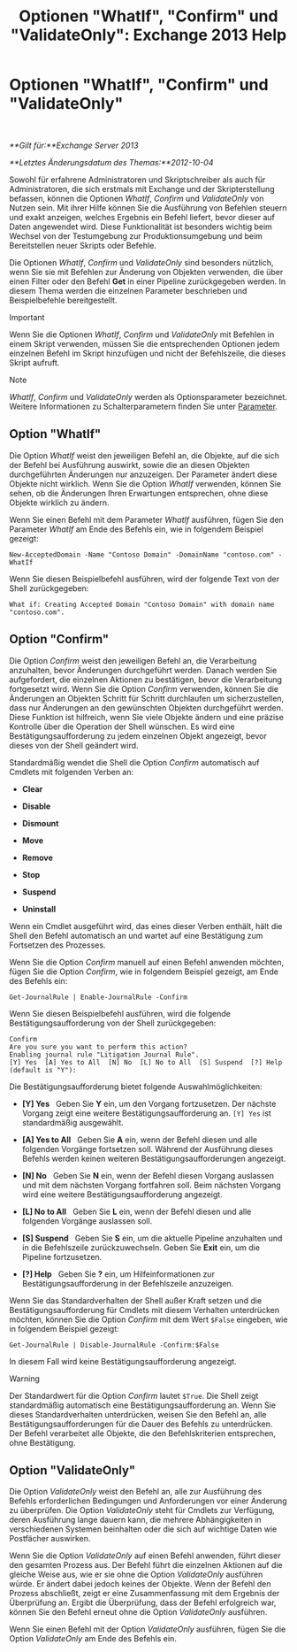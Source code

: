 ﻿---
title: 'Optionen "WhatIf", "Confirm" und "ValidateOnly": Exchange 2013 Help'
TOCTitle: Optionen "WhatIf", "Confirm" und "ValidateOnly"
ms:assetid: a850eea7-431e-49c5-b877-1ebde2a2b48f
ms:mtpsurl: https://technet.microsoft.com/de-de/library/Bb124088(v=EXCHG.150)
ms:contentKeyID: 50476428
ms.date: 05/22/2018
mtps_version: v=EXCHG.150
ms.translationtype: MT
---

# Optionen \"WhatIf\", \"Confirm\" und \"ValidateOnly\"

 

_**Gilt für:**Exchange Server 2013_

_**Letztes Änderungsdatum des Themas:**2012-10-04_

Sowohl für erfahrene Administratoren und Skriptschreiber als auch für Administratoren, die sich erstmals mit Exchange und der Skripterstellung befassen, können die Optionen *WhatIf*, *Confirm* und *ValidateOnly* von Nutzen sein. Mit ihrer Hilfe können Sie die Ausführung von Befehlen steuern und exakt anzeigen, welches Ergebnis ein Befehl liefert, bevor dieser auf Daten angewendet wird. Diese Funktionalität ist besonders wichtig beim Wechsel von der Testumgebung zur Produktionsumgebung und beim Bereitstellen neuer Skripts oder Befehle.

Die Optionen *WhatIf*, *Confirm* und *ValidateOnly* sind besonders nützlich, wenn Sie sie mit Befehlen zur Änderung von Objekten verwenden, die über einen Filter oder den Befehl **Get** in einer Pipeline zurückgegeben werden. In diesem Thema werden die einzelnen Parameter beschrieben und Beispielbefehle bereitgestellt.


> [!IMPORTANT]
> Wenn Sie die Optionen <EM>WhatIf</EM>, <EM>Confirm</EM> und <EM>ValidateOnly</EM> mit Befehlen in einem Skript verwenden, müssen Sie die entsprechenden Optionen jedem einzelnen Befehl im Skript hinzufügen und nicht der Befehlszeile, die dieses Skript aufruft.




> [!NOTE]
> <EM>WhatIf</EM>, <EM>Confirm</EM> und <EM>ValidateOnly</EM> werden als Optionsparameter bezeichnet. Weitere Informationen zu Schalterparametern finden Sie unter <A href="https://technet.microsoft.com/de-de/library/bb124388(v=exchg.150)">Parameter</A>.



## Option "WhatIf"

Die Option *WhatIf* weist den jeweiligen Befehl an, die Objekte, auf die sich der Befehl bei Ausführung auswirkt, sowie die an diesen Objekten durchgeführten Änderungen nur anzuzeigen. Der Parameter ändert diese Objekte nicht wirklich. Wenn Sie die Option *WhatIf* verwenden, können Sie sehen, ob die Änderungen Ihren Erwartungen entsprechen, ohne diese Objekte wirklich zu ändern.

Wenn Sie einen Befehl mit dem Parameter *WhatIf* ausführen, fügen Sie den Parameter *WhatIf* am Ende des Befehls ein, wie in folgendem Beispiel gezeigt:

    New-AcceptedDomain -Name "Contoso Domain" -DomainName "contoso.com" -WhatIf 

Wenn Sie diesen Beispielbefehl ausführen, wird der folgende Text von der Shell zurückgegeben:

    What if: Creating Accepted Domain "Contoso Domain" with domain name "contoso.com".

## Option "Confirm"

Die Option *Confirm* weist den jeweiligen Befehl an, die Verarbeitung anzuhalten, bevor Änderungen durchgeführt werden. Danach werden Sie aufgefordert, die einzelnen Aktionen zu bestätigen, bevor die Verarbeitung fortgesetzt wird. Wenn Sie die Option *Confirm* verwenden, können Sie die Änderungen an Objekten Schritt für Schritt durchlaufen um sicherzustellen, dass nur Änderungen an den gewünschten Objekten durchgeführt werden. Diese Funktion ist hilfreich, wenn Sie viele Objekte ändern und eine präzise Kontrolle über die Operation der Shell wünschen. Es wird eine Bestätigungsaufforderung zu jedem einzelnen Objekt angezeigt, bevor dieses von der Shell geändert wird.

Standardmäßig wendet die Shell die Option *Confirm* automatisch auf Cmdlets mit folgenden Verben an:

  - **Clear**

  - **Disable**

  - **Dismount**

  - **Move**

  - **Remove**

  - **Stop**

  - **Suspend**

  - **Uninstall**

Wenn ein Cmdlet ausgeführt wird, das eines dieser Verben enthält, hält die Shell den Befehl automatisch an und wartet auf eine Bestätigung zum Fortsetzen des Prozesses.

Wenn Sie die Option *Confirm* manuell auf einen Befehl anwenden möchten, fügen Sie die Option *Confirm*, wie in folgendem Beispiel gezeigt, am Ende des Befehls ein:

    Get-JournalRule | Enable-JournalRule -Confirm

Wenn Sie diesen Beispielbefehl ausführen, wird die folgende Bestätigungsaufforderung von der Shell zurückgegeben:

    Confirm
    Are you sure you want to perform this action?
    Enabling journal rule "Litigation Journal Rule".
    [Y] Yes  [A] Yes to All  [N] No  [L] No to All  [S] Suspend  [?] Help
    (default is "Y"):

Die Bestätigungsaufforderung bietet folgende Auswahlmöglichkeiten:

  - **\[Y\] Yes**   Geben Sie **Y** ein, um den Vorgang fortzusetzen. Der nächste Vorgang zeigt eine weitere Bestätigungsaufforderung an. `[Y] Yes` ist standardmäßig ausgewählt.

  - **\[A\] Yes to All**   Geben Sie **A** ein, wenn der Befehl diesen und alle folgenden Vorgänge fortsetzen soll. Während der Ausführung dieses Befehls werden keinen weiteren Bestätigungsaufforderungen angezeigt.

  - **\[N\] No**   Geben Sie **N** ein, wenn der Befehl diesen Vorgang auslassen und mit dem nächsten Vorgang fortfahren soll. Beim nächsten Vorgang wird eine weitere Bestätigungsaufforderung angezeigt.

  - **\[L\] No to All**   Geben Sie **L** ein, wenn der Befehl diesen und alle folgenden Vorgänge auslassen soll.

  - **\[S\] Suspend**   Geben Sie **S** ein, um die aktuelle Pipeline anzuhalten und in die Befehlszeile zurückzuwechseln. Geben Sie **Exit** ein, um die Pipeline fortzusetzen.

  - **\[?\] Help**   Geben Sie **?** ein, um Hilfeinformationen zur Bestätigungsaufforderung in der Befehlszeile anzuzeigen.

Wenn Sie das Standardverhalten der Shell außer Kraft setzen und die Bestätigungsaufforderung für Cmdlets mit diesem Verhalten unterdrücken möchten, können Sie die Option *Confirm* mit dem Wert `$False` eingeben, wie in folgendem Beispiel gezeigt:

    Get-JournalRule | Disable-JournalRule -Confirm:$False

In diesem Fall wird keine Bestätigungsaufforderung angezeigt.


> [!WARNING]
> Der Standardwert für die Option <EM>Confirm</EM> lautet <CODE>$True</CODE>. Die Shell zeigt standardmäßig automatisch eine Bestätigungsaufforderung an. Wenn Sie dieses Standardverhalten unterdrücken, weisen Sie den Befehl an, alle Bestätigungsaufforderungen für die Dauer des Befehls zu unterdrücken. Der Befehl verarbeitet alle Objekte, die den Befehlskriterien entsprechen, ohne Bestätigung.



## Option "ValidateOnly"

Die Option *ValidateOnly* weist den Befehl an, alle zur Ausführung des Befehls erforderlichen Bedingungen und Anforderungen vor einer Änderung zu überprüfen. Die Option *ValidateOnly* steht für Cmdlets zur Verfügung, deren Ausführung lange dauern kann, die mehrere Abhängigkeiten in verschiedenen Systemen beinhalten oder die sich auf wichtige Daten wie Postfächer auswirken.

Wenn Sie die Option *ValidateOnly* auf einen Befehl anwenden, führt dieser den gesamten Prozess aus. Der Befehl führt die einzelnen Aktionen auf die gleiche Weise aus, wie er sie ohne die Option *ValidateOnly* ausführen würde. Er ändert dabei jedoch keines der Objekte. Wenn der Befehl den Prozess abschließt, zeigt er eine Zusammenfassung mit dem Ergebnis der Überprüfung an. Ergibt die Überprüfung, dass der Befehl erfolgreich war, können Sie den Befehl erneut ohne die Option *ValidateOnly* ausführen.

Wenn Sie einen Befehl mit der Option *ValidateOnly* ausführen, fügen Sie die Option *ValidateOnly* am Ende des Befehls ein.

